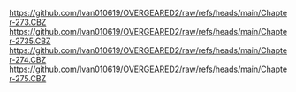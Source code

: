 https://github.com/Ivan010619/OVERGEARED2/raw/refs/heads/main/Chapter-273.CBZ
https://github.com/Ivan010619/OVERGEARED2/raw/refs/heads/main/Chapter-2735.CBZ
https://github.com/Ivan010619/OVERGEARED2/raw/refs/heads/main/Chapter-274.CBZ
https://github.com/Ivan010619/OVERGEARED2/raw/refs/heads/main/Chapter-275.CBZ
